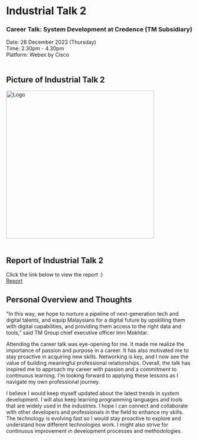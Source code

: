 # Industrial Talk 2

<h3>Career Talk: System Development at Credence (TM Subsidiary)</h3> 
Date: 28 December 2023 (Thursday)</br>
Time: 2.30pm - 4.30pm</br>
Platform: Webex by Cisco</br>
<br />

<h2> Picture of Industrial Talk 2</h2>
  <a href="image of IT2">
<img src="https://github.com/miqbaltariq/SECP1513/assets/147911566/a174e2b5-1f96-4f65-8129-6c7e53e3152b"alt="Logo" width="400" height="400">
  </a></br></br>
<h2> Report of Industrial Talk 2</h2>
Click the link below to view the report :)
</br>
<a href = "https://drive.google.com/file/d/1mWPpY3QQYDdwS8LgsLcfAuYwiDbiNu3F/view?usp=drive_link">Report</a>
  </br>
<h2>Personal Overview and Thoughts</h2>

"In this way, we hope to nurture a pipeline of next-generation tech and digital talents, and equip Malaysians for a digital future by upskilling them with digital capabilities, and providing them access to the right data and tools,” said TM Group chief executive officer Imri Mokhtar. 

Attending the career talk was eye-opening for me. It made me realize the importance of passion and purpose in a career. It has also motivated me to stay proactive in acquiring new skills. Networking is key, and I now see the value of building meaningful professional relationships. Overall, the talk has inspired me to approach my career with passion and a commitment to continuous learning. I'm looking forward to applying these lessons as I navigate my own professional journey.

I believe I would keep myself updated about the latest trends in system development. I will also keep learning programming languages and tools that are widely used in the industries. I hope I can connect and collaborate with other developers and professionals in the field to enhance my skills. The technology is evolving fast so I would stay proactive to explore and understand how different technologies work. I might also strive for continuous improvement in development processes and methodologies.
